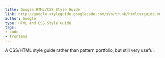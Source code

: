 ```yaml
---
title: Google HTML/CSS Style Guide
link: http://google-styleguide.googlecode.com/svn/trunk/htmlcssguide.xml
author: Google
type: HTML and CSS Style Guide
tags: 
- code
- frontend
---
```


A CSS/HTML style guide rather than pattern portfolio, but still very useful.